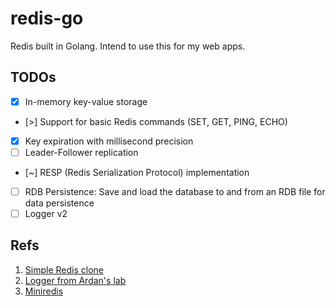 # redis-go

Redis built in Golang. Intend to use this for my web apps.

## TODOs

- [x] In-memory key-value storage
- [>] Support for basic Redis commands (SET, GET, PING, ECHO)
- [x] Key expiration with millisecond precision
- [ ] Leader-Follower replication
- [~] RESP (Redis Serialization Protocol) implementation
- [ ] RDB Persistence: Save and load the database to and from an RDB file for data persistence
- [ ] Logger v2

## Refs

1. [Simple Redis clone](https://github.com/therahulbhati/go-redis-clonea)
2. [Logger from Ardan's lab](https://github.com/ardanlabs/usdl)
3. [Miniredis](https://github.com/alicebob/miniredis)
